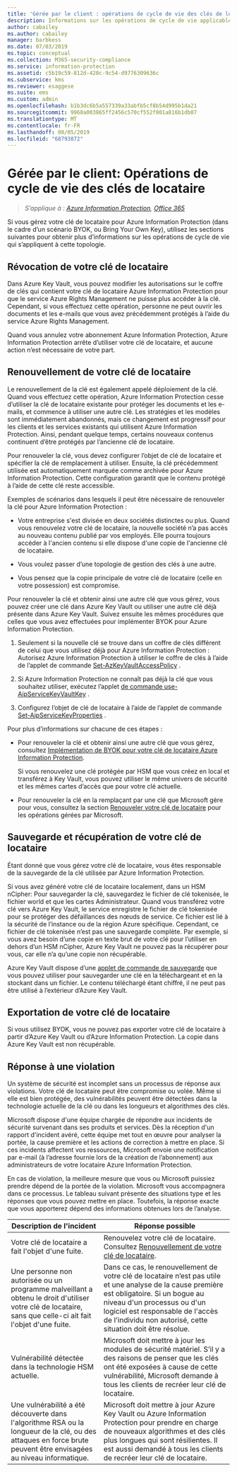 ```yaml
---
title: 'Gérée par le client : opérations de cycle de vie des clés de locataires AIP'
description: Informations sur les opérations de cycle de vie applicables si vous gérez votre clé de locataire pour Azure Information Protection (dans le cadre d’un scénario BYOK, ou Bring Your Own Key).
author: cabailey
ms.author: cabailey
manager: barbkess
ms.date: 07/03/2019
ms.topic: conceptual
ms.collection: M365-security-compliance
ms.service: information-protection
ms.assetid: c5b19c59-812d-420c-9c54-d9776309636c
ms.subservice: kms
ms.reviewer: esaggese
ms.suite: ems
ms.custom: admin
ms.openlocfilehash: b1b3dc6b5a557339a33abfb5cf8b54d995b1da21
ms.sourcegitcommit: 9968a003865ff2456c570cf552f801a816b1db07
ms.translationtype: MT
ms.contentlocale: fr-FR
ms.lasthandoff: 08/05/2019
ms.locfileid: "68793872"
---
```

# <a name="customer-managed-tenant-key-life-cycle-operations"></a>Gérée par le client: Opérations de cycle de vie des clés de locataire

>*S’applique à : [Azure Information Protection](https://azure.microsoft.com/pricing/details/information-protection), [Office 365](https://download.microsoft.com/download/E/C/F/ECF42E71-4EC0-48FF-AA00-577AC14D5B5C/Azure_Information_Protection_licensing_datasheet_EN-US.pdf)*

Si vous gérez votre clé de locataire pour Azure Information Protection (dans le cadre d’un scénario BYOK, ou Bring Your Own Key), utilisez les sections suivantes pour obtenir plus d’informations sur les opérations de cycle de vie qui s’appliquent à cette topologie.

## <a name="revoke-your-tenant-key"></a>Révocation de votre clé de locataire
Dans Azure Key Vault, vous pouvez modifier les autorisations sur le coffre de clés qui contient votre clé de locataire Azure Information Protection pour que le service Azure Rights Management ne puisse plus accéder à la clé. Cependant, si vous effectuez cette opération, personne ne peut ouvrir les documents et les e-mails que vous avez précédemment protégés à l’aide du service Azure Rights Management.

Quand vous annulez votre abonnement Azure Information Protection, Azure Information Protection arrête d’utiliser votre clé de locataire, et aucune action n’est nécessaire de votre part.

## <a name="rekey-your-tenant-key"></a>Renouvellement de votre clé de locataire
Le renouvellement de la clé est également appelé déploiement de la clé. Quand vous effectuez cette opération, Azure Information Protection cesse d’utiliser la clé de locataire existante pour protéger les documents et les e-mails, et commence à utiliser une autre clé. Les stratégies et les modèles sont immédiatement abandonnés, mais ce changement est progressif pour les clients et les services existants qui utilisent Azure Information Protection. Ainsi, pendant quelque temps, certains nouveaux contenus continuent d’être protégés par l’ancienne clé de locataire.

Pour renouveler la clé, vous devez configurer l’objet de clé de locataire et spécifier la clé de remplacement à utiliser. Ensuite, la clé précédemment utilisée est automatiquement marquée comme archivée pour Azure Information Protection. Cette configuration garantit que le contenu protégé à l’aide de cette clé reste accessible.

Exemples de scénarios dans lesquels il peut être nécessaire de renouveler la clé pour Azure Information Protection :

- Votre entreprise s'est divisée en deux sociétés distinctes ou plus. Quand vous renouvelez votre clé de locataire, la nouvelle société n’a pas accès au nouveau contenu publié par vos employés. Elle pourra toujours accéder à l'ancien contenu si elle dispose d'une copie de l'ancienne clé de locataire.

- Vous voulez passer d’une topologie de gestion des clés à une autre. 

- Vous pensez que la copie principale de votre clé de locataire (celle en votre possession) est compromise.

Pour renouveler la clé et obtenir ainsi une autre clé que vous gérez, vous pouvez créer une clé dans Azure Key Vault ou utiliser une autre clé déjà présente dans Azure Key Vault. Suivez ensuite les mêmes procédures que celles que vous avez effectuées pour implémenter BYOK pour Azure Information Protection. 

1. Seulement si la nouvelle clé se trouve dans un coffre de clés différent de celui que vous utilisez déjà pour Azure Information Protection : Autorisez Azure Information Protection à utiliser le coffre de clés à l’aide de l’applet de commande [Set-AzKeyVaultAccessPolicy](/powershell/module/az.keyvault/set-azkeyvaultaccesspolicy) .

2. Si Azure Information Protection ne connaît pas déjà la clé que vous souhaitez utiliser, exécutez l’applet [de commande use-AipServiceKeyVaultKey](/powershell/module/aipservice/use-aipservicekeyvaultkey) .

3. Configurez l’objet de clé de locataire à l’aide de l’applet de commande [Set-AipServiceKeyProperties](/powershell/module/aipservice/set-aipservicekeyproperties) .

Pour plus d’informations sur chacune de ces étapes :

- Pour renouveler la clé et obtenir ainsi une autre clé que vous gérez, consultez [Implémentation de BYOK pour votre clé de locataire Azure Information Protection](plan-implement-tenant-key.md#implementing-byok-for-your-azure-information-protection-tenant-key).
    
    Si vous renouvelez une clé protégée par HSM que vous créez en local et transférez à Key Vault, vous pouvez utiliser le même univers de sécurité et les mêmes cartes d’accès que pour votre clé actuelle.

- Pour renouveler la clé en la remplaçant par une clé que Microsoft gère pour vous, consultez la section [Renouveler votre clé de locataire](operations-microsoft-managed-tenant-key.md#rekey-your-tenant-key) pour les opérations gérées par Microsoft.

## <a name="backup-and-recover-your-tenant-key"></a>Sauvegarde et récupération de votre clé de locataire
Étant donné que vous gérez votre clé de locataire, vous êtes responsable de la sauvegarde de la clé utilisée par Azure Information Protection. 

Si vous avez généré votre clé de locataire localement, dans un HSM nCipher: Pour sauvegarder la clé, sauvegardez le fichier de clé tokenisée, le fichier world et que les cartes Administrateur. Quand vous transférez votre clé vers Azure Key Vault, le service enregistre le fichier de clé tokenisée pour se protéger des défaillances des nœuds de service. Ce fichier est lié à la sécurité de l’instance ou de la région Azure spécifique. Cependant, ce fichier de clé tokenisée n’est pas une sauvegarde complète. Par exemple, si vous avez besoin d’une copie en texte brut de votre clé pour l’utiliser en dehors d’un HSM nCipher, Azure Key Vault ne pouvez pas la récupérer pour vous, car elle n’a qu’une copie non récupérable.

Azure Key Vault dispose d’une [applet de commande de sauvegarde](/powershell/module/az.keyvault/backup-azkeyvaultkey) que vous pouvez utiliser pour sauvegarder une clé en la téléchargeant et en la stockant dans un fichier. Le contenu téléchargé étant chiffré, il ne peut pas être utilisé à l’extérieur d’Azure Key Vault. 

## <a name="export-your-tenant-key"></a>Exportation de votre clé de locataire
Si vous utilisez BYOK, vous ne pouvez pas exporter votre clé de locataire à partir d’Azure Key Vault ou d’Azure Information Protection. La copie dans Azure Key Vault est non récupérable. 

## <a name="respond-to-a-breach"></a>Réponse à une violation
Un système de sécurité est incomplet sans un processus de réponse aux violations. Votre clé de locataire peut être compromise ou volée. Même si elle est bien protégée, des vulnérabilités peuvent être détectées dans la technologie actuelle de la clé ou dans les longueurs et algorithmes des clés.

Microsoft dispose d'une équipe chargée de répondre aux incidents de sécurité survenant dans ses produits et services. Dès la réception d'un rapport d'incident avéré, cette équipe met tout en œuvre pour analyser la portée, la cause première et les actions de correction à mettre en place. Si ces incidents affectent vos ressources, Microsoft envoie une notification par e-mail (à l’adresse fournie lors de la création de l’abonnement) aux administrateurs de votre locataire Azure Information Protection.

En cas de violation, la meilleure mesure que vous ou Microsoft puissiez prendre dépend de la portée de la violation. Microsoft vous accompagnera dans ce processus. Le tableau suivant présente des situations type et les réponses que vous pouvez mettre en place. Toutefois, la réponse exacte que vous apporterez dépend des informations obtenues lors de l’analyse.

|Description de l'incident|Réponse possible|
|------------------------|-------------------|
|Votre clé de locataire a fait l'objet d'une fuite.|Renouvelez votre clé de locataire. Consultez [Renouvellement de votre clé de locataire](#rekey-your-tenant-key).|
|Une personne non autorisée ou un programme malveillant a obtenu le droit d'utiliser votre clé de locataire, sans que celle-ci ait fait l'objet d'une fuite.|Dans ce cas, le renouvellement de votre clé de locataire n’est pas utile et une analyse de la cause première est obligatoire. Si un bogue au niveau d'un processus ou d'un logiciel est responsable de l'accès de l'individu non autorisé, cette situation doit être résolue.|
|Vulnérabilité détectée dans la technologie HSM actuelle.|Microsoft doit mettre à jour les modules de sécurité matériel. S’il y a des raisons de penser que les clés ont été exposées à cause de cette vulnérabilité, Microsoft demande à tous les clients de recréer leur clé de locataire.|
|Une vulnérabilité a été découverte dans l'algorithme RSA ou la longueur de la clé, ou des attaques en force brute peuvent être envisagées au niveau informatique.|Microsoft doit mettre à jour Azure Key Vault ou Azure Information Protection pour prendre en charge de nouveaux algorithmes et des clés plus longues qui sont résilientes. Il est aussi demandé à tous les clients de recréer leur clé de locataire.|
